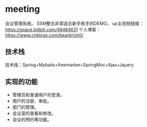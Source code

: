 # meeting
会议管理系统。
SSM整合非常适合新手练手的DEMO。
up主视频链接：https://space.bilibili.com/49484631
个人博客：https://www.cnblogs.com/bearbrick0/

## 技术栈
技术栈：Spring+Mybaits+freemarker+SpringMvc+Ajax+Jquery

## 实现的功能
- 管理员和普通用户的登录。
- 用户的注册、审批。
- 部门的管理。
- 会议室的查看和修改。
- 会议的预约等功能。
